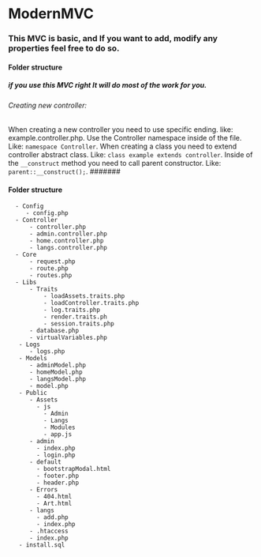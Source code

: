 # ModernMVC
### This MVC is basic, and If you want to add, modify any properties feel free to do so.
#### Folder structure
  ##### if you use this MVC right It will do most of the work for you. 
  ###### Creating new controller: 
  When creating a new controller you need to use specific ending. like: example.controller.php.
  Use the Controller namespace inside of the file. Like: ``` namespace Controller ```.
  When creating a class you need to extend controller abstract class. Like: ``` class example extends controller ```.
  Inside of the ``` __construct ``` method you need to call parent constructor. Like: ``` parent::__construct(); ```.
  #######
#### Folder structure
```
  - Config
     - config.php
  - Controller
      - controller.php
      - admin.controller.php
      - home.controller.php
      - langs.controller.php
  - Core
      - request.php
      - route.php
      - routes.php
  - Libs
      - Traits
          - loadAssets.traits.php
          - loadController.traits.php
          - log.traits.php
          - render.traits.ph
          - session.traits.php
      - database.php
      - virtualVariables.php
   - Logs
      - logs.php
   - Models
      - adminModel.php
      - homeModel.php
      - langsModel.php
      - model.php
   - Public
      - Assets
        - js
          - Admin
          - Langs
          - Modules
          - app.js
      - admin
        - index.php
        - login.php
      - default
        - bootstrapModal.html
        - footer.php
        - header.php
      - Errors
        - 404.html
        - Art.html
      - langs
        - add.php
        - index.php
      - .htaccess
      - index.php
   - install.sql
 ```
 
    
   
